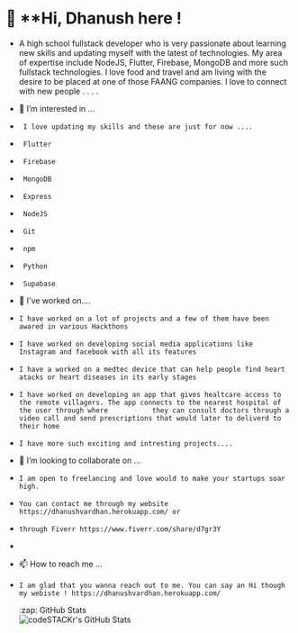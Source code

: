 # 👋 **Hi, Dhanush here !
- A high school fullstack developer who is very passionate about learning new skills and updating myself with the latest of technologies. My area of expertise include NodeJS, Flutter, Firebase, MongoDB and more such fullstack technologies. I love food and travel and am living with the desire to be placed at one of those FAANG companies. I love to connect with new people . . . . 
- 👀 I’m interested in ...
-      I love updating my skills and these are just for now ....
-      Flutter
-      Firebase
-      MongoDB
-      Express 
-      NodeJS
-      Git
-      npm 
-      Python
-      Supabase
  
- 🌱 I've worked on....
-     I have worked on a lot of projects and a few of them have been awared in various Hackthons
-     I have worked on developing social media applications like Instagram and facebook with all its features
-     I have a worked on a medtec device that can help people find heart atacks or heart diseases in its early stages
-     I have worked on developing an app that gives healtcare access to the remote villagers. The app connects to the nearest hospital of the user through where           they can consult doctors through a video call and send prescriptions that would later to deliverd to their home
-     I have more such exciting and intresting projects....
    
- 💞️ I’m looking to collaborate on ...
-     I am open to freelancing and love would to make your startups soar high.
-     You can contact me through my website https://dhanushvardhan.herokuapp.com/ or
-     through Fiverr https://www.fiverr.com/share/d7gr3Y
-     
- 📫 How to reach me ...
-     I am glad that you wanna reach out to me. You can say an Hi though my webiste ! https://dhanushvardhan.herokuapp.com/

  <summary>:zap: GitHub Stats</summary>

  <img align="left" alt="codeSTACKr's GitHub Stats" src="https://github-readme-stats.vercel.app/api?username=dhanush17-tech&show_icons=true&hide_border=false&title_color=ff652f&icon_color=FFE400&bg_color=09131B&text_color=ffffff&border_color=0c1a25" />


<!---
dhanush17-tech/dhanush17-tech is a ✨ special ✨ repository because its `README.md` (this file) appears on your GitHub profile.
You can click the Preview link to take a look at your changes.
--->
